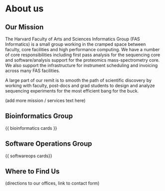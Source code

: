 # About us

## Our Mission

The Harvard Faculty of Arts and Sciences Informatics Group (FAS Informatics) is a small group working in the cramped space between faculty, core facilities and high performance computing. We have a number of core responsibilities including first pass analysis for the sequencing core and software/analysis support for the proteomics mass-spectrometry core. We also support the infrastructure for instrument scheduling and invoicing across many FAS facilities.

A large part of our remit is to smooth the path of scientific discovery by working with faculty, post-docs and grad students to design and analyze sequencing experiments for the most efficient bang for the buck.

(add more mission / services text here)

## Bioinformatics Group 

{{ bioinformatics cards }}

## Software Operations Group

{{ softwareops cards}}

## Where to Find Us

(directions to our offices, link to contact form)